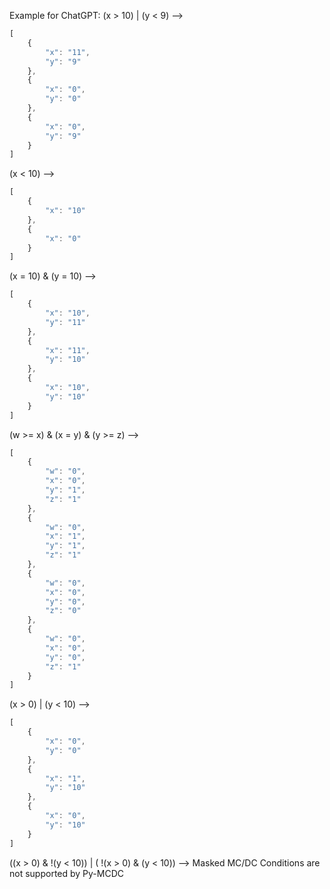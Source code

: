 Example for ChatGPT:
(x > 10) | (y < 9) -->
```javascript
[
	{
	    "x": "11",
	    "y": "9"
	},
	{
	    "x": "0",
	    "y": "0"
	},
	{
	    "x": "0",
	    "y": "9"
	}
]
```

(x < 10) -->
```javascript
[
	{
	    "x": "10"
	},
	{
	    "x": "0"
	}
]
```

(x = 10) & (y = 10) -->
```javascript
[
	{
	    "x": "10",
	    "y": "11"
	},
	{
	    "x": "11",
	    "y": "10"
	},
	{
	    "x": "10",
	    "y": "10"
	}
]
```
    
(w >= x) & (x = y) & (y >= z) --> 
```javascript
[
	{
	    "w": "0",
	    "x": "0",
	    "y": "1",
	    "z": "1"
	},
	{
	    "w": "0",
	    "x": "1",
	    "y": "1",
	    "z": "1"
	},
	{
	    "w": "0",
	    "x": "0",
	    "y": "0",
	    "z": "0"
	},
	{
	    "w": "0",
	    "x": "0",
	    "y": "0",
	    "z": "1"
	}
]
```

(x > 0) | (y < 10) --> 
```javascript
[
	{
	    "x": "0",
	    "y": "0"
	},
	{
	    "x": "1",
	    "y": "10"
	},
	{
	    "x": "0",
	    "y": "10"
	}
]
```

((x > 0) & !(y < 10)) | ( !(x > 0) & (y < 10)) --> Masked MC/DC Conditions are not supported by Py-MCDC
